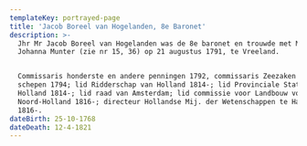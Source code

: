 ```yaml
---
templateKey: portrayed-page
title: 'Jacob Boreel van Hogelanden, 8e Baronet'
description: >-
  Jhr Mr Jacob Boreel van Hogelanden was de 8e baronet en trouwde met Margaretha
  Johanna Munter (zie nr 15, 36) op 21 augustus 1791, te Vreeland.


  Commissaris honderste en andere penningen 1792, commissaris Zeezaken 1793;
  schepen 1794; lid Ridderschap van Holland 1814-; lid Provinciale Staten van
  Holland 1814-; lid raad van Amsterdam; lid commissie voor Landbouw voor
  Noord-Holland 1816-; directeur Hollandse Mij. der Wetenschappen te Haarlem
  1816-.
dateBirth: 25-10-1768
dateDeath: 12-4-1821
---
```

